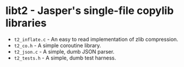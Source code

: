 libt2 - Jasper's single-file copylib libraries
==============================================

 * `t2_inflate.c` - An easy to read implementation of zlib compression.
 * `t2_co.h` - A simple coroutine library.
 * `t2_json.c` - A simple, dumb JSON parser.
 * `t2_tests.h` - A simple, dumb test harness.
